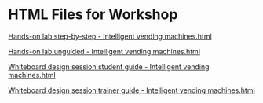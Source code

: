 ﻿# HTML Files for Workshop

[Hands-on lab step-by-step - Intelligent vending machines.html](https://cloudworkshop.blob.core.windows.net/intelligent-vending-machines/Hands-on%20lab%20step-by-step%20-%20Intelligent%20vending%20machines.html)

[Hands-on lab unguided - Intelligent vending machines.html](https://cloudworkshop.blob.core.windows.net/intelligent-vending-machines/Hands-on%20lab%20unguided%20-%20Intelligent%20vending%20machines.html)

[Whiteboard design session student guide - Intelligent vending machines.html](https://cloudworkshop.blob.core.windows.net/intelligent-vending-machines/Whiteboard%20design%20session%20student%20guide%20-%20Intelligent%20vending%20machines.html)

[Whiteboard design session trainer guide - Intelligent vending machines.html](https://cloudworkshop.blob.core.windows.net/intelligent-vending-machines/Whiteboard%20design%20session%20trainer%20guide%20-%20Intelligent%20vending%20machines.html)